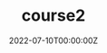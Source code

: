 ---
# Title, summary, and page position.
title: course2
linktitle: course2
weight: 2
date: '2022-07-10T00:00:00Z'
type: book 
---